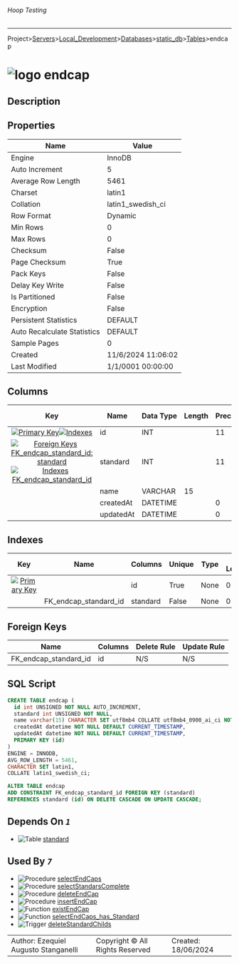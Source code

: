 ###### Hoop Testing
___
Project>[Servers](../../../../Servers.md)>[Local_Development](../../../Local_Development.md)>[Databases](../../Databases.md)>[static_db](../static_db.md)>[Tables](Tables.md)>endcap


# ![logo](../../../../../Images/table64.svg) endcap

## <a name="#Description"></a>Description
> 
## <a name="#Properties"></a>Properties
|Name|Value|
|---|---|
|Engine|InnoDB|
|Auto Increment|5|
|Average Row Length|5461|
|Charset|latin1|
|Collation|latin1_swedish_ci|
|Row Format|Dynamic|
|Min Rows|0|
|Max Rows|0|
|Checksum|False|
|Page Checksum|True|
|Pack Keys|False|
|Delay Key Write|False|
|Is Partitioned|False|
|Encryption|False|
|Persistent Statistics|DEFAULT|
|Auto Recalculate Statistics|DEFAULT|
|Sample Pages|0|
|Created|11/6/2024 11:06:02|
|Last Modified|1/1/0001 00:00:00|


## <a name="#Columns"></a>Columns
|Key|Name|Data Type|Length|Precision|Scale|Unsigned|Zerofill|Binary|Not Null|Auto Increment|Default|Virtual|Invisible|Description|
|:---:|---|---|---|---|---|---|---|---|---|---|---|---|---|---|
|[![Primary Key ](../../../../../Images/primarykey.svg)](#Indexes)[![Indexes ](../../../../../Images/index.svg)](#Indexes)|id|INT||11||True|False|False|True|True||False|False||
|[![Foreign Keys FK_endcap_standard_id: standard](../../../../../Images/foreignkey.svg)](#ForeignKeys)[![Indexes FK_endcap_standard_id](../../../../../Images/index.svg)](#Indexes)|standard|INT||11||True|False|False|True|False||False|False||
||name|VARCHAR|15|||False|False|False|True|False||False|False||
||createdAt|DATETIME||0||False|False|False|True|False|CURRENT_TIMESTAMP|False|False||
||updatedAt|DATETIME||0||False|False|False|True|False|CURRENT_TIMESTAMP|False|False||

## <a name="#Indexes"></a>Indexes
|Key|Name|Columns|Unique|Type|Key Lengths|
|:---:|---|---|---|---|---|
|[![Primary Key ](../../../../../Images/primarykey.svg)](#Indexes)||id|True|None|0|
||FK_endcap_standard_id|standard|False|None|0|

## <a name="#ForeignKeys"></a>Foreign Keys
|Name|Columns|Delete Rule|Update Rule|
|---|---|---|---|
|FK_endcap_standard_id|id|N/S|N/S|

## <a name="#SqlScript"></a>SQL Script
```SQL
CREATE TABLE endcap (
  id int UNSIGNED NOT NULL AUTO_INCREMENT,
  standard int UNSIGNED NOT NULL,
  name varchar(15) CHARACTER SET utf8mb4 COLLATE utf8mb4_0900_ai_ci NOT NULL,
  createdAt datetime NOT NULL DEFAULT CURRENT_TIMESTAMP,
  updatedAt datetime NOT NULL DEFAULT CURRENT_TIMESTAMP,
  PRIMARY KEY (id)
)
ENGINE = INNODB,
AVG_ROW_LENGTH = 5461,
CHARACTER SET latin1,
COLLATE latin1_swedish_ci;

ALTER TABLE endcap
ADD CONSTRAINT FK_endcap_standard_id FOREIGN KEY (standard)
REFERENCES standard (id) ON DELETE CASCADE ON UPDATE CASCADE;
```

## <a name="#DependsOn"></a>Depends On _`1`_
- ![Table](../../../../../Images/table.svg) [standard](standard.md)


## <a name="#UsedBy"></a>Used By _`7`_
- ![Procedure](../../../../../Images/procedure.svg) [selectEndCaps](../Procedures/selectEndCaps.md)
- ![Procedure](../../../../../Images/procedure.svg) [selectStandarsComplete](../Procedures/selectStandarsComplete.md)
- ![Procedure](../../../../../Images/procedure.svg) [deleteEndCap](../Procedures/deleteEndCap.md)
- ![Procedure](../../../../../Images/procedure.svg) [insertEndCap](../Procedures/insertEndCap.md)
- ![Function](../../../../../Images/function.svg) [existEndCap](../Functions/existEndCap.md)
- ![Function](../../../../../Images/function.svg) [selectEndCaps_has_Standard](../Functions/selectEndCaps_has_Standard.md)
- ![Trigger](../../../../../Images/trigger.svg) [deleteStandardChilds](../Triggers/deleteStandardChilds.md)


||||
|---|---|---|
|Author: Ezequiel Augusto Stanganelli|Copyright © All Rights Reserved|Created: 18/06/2024|